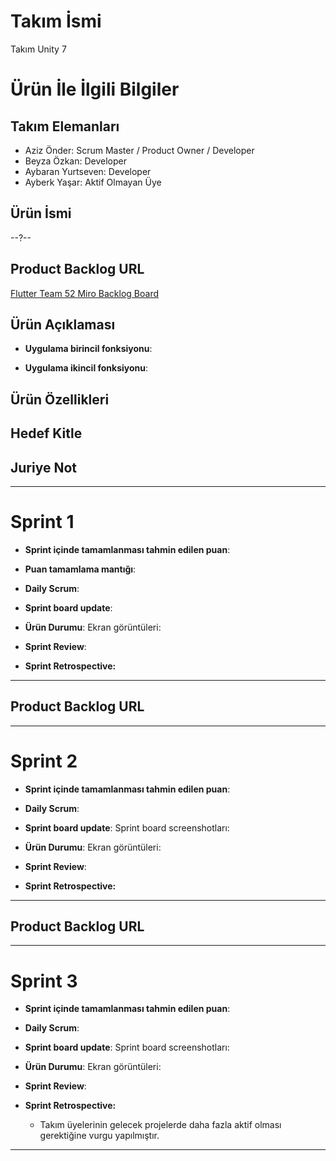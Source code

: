# **Takım İsmi**

Takım Unity 7

# Ürün İle İlgili Bilgiler

## Takım Elemanları
- Aziz Önder: Scrum Master / Product Owner / Developer
- Beyza Özkan: Developer
- Aybaran Yurtseven: Developer
- Ayberk Yaşar: Aktif Olmayan Üye

## Ürün İsmi

--?--

## Product Backlog URL

[Flutter Team 52 Miro Backlog Board](https://miro.com/app/board/uXjVO4kRs2w=/)

## Ürün Açıklaması

- **Uygulama birincil fonksiyonu**: 

- **Uygulama ikincil fonksiyonu**: 

## Ürün Özellikleri

## Hedef Kitle


## Juriye Not


---

# Sprint 1

- **Sprint içinde tamamlanması tahmin edilen puan**:


- **Puan tamamlama mantığı**: 


- **Daily Scrum**: 

- **Sprint board update**: 


- **Ürün Durumu**: Ekran görüntüleri:


  
- **Sprint Review**: 



- **Sprint Retrospective:**
 


---

## Product Backlog URL

---

# Sprint 2

- **Sprint içinde tamamlanması tahmin edilen puan**: 

- **Daily Scrum**: 

- **Sprint board update**: Sprint board screenshotları: 


- **Ürün Durumu**: Ekran görüntüleri:

- **Sprint Review**: 


- **Sprint Retrospective:**


---

## Product Backlog URL


---

# Sprint 3

- **Sprint içinde tamamlanması tahmin edilen puan**: 


- **Daily Scrum**:

- **Sprint board update**: Sprint board screenshotları: 


- **Ürün Durumu**: Ekran görüntüleri:


- **Sprint Review**: 


- **Sprint Retrospective:**

  - Takım üyelerinin gelecek projelerde daha fazla aktif olması gerektiğine vurgu yapılmıştır.


---
